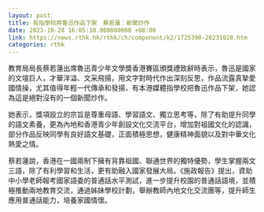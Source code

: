 ```yaml
---
layout: post
title: 有指學校將魯迅作品下架　蔡若蓮：新聞炒作
date: 2023-10-28 16:05:10.000000000 +08:00
link: https://news.rthk.hk/rthk/ch/component/k2/1725390-20231028.htm
categories: rthk
---
```


教育局局長蔡若蓮出席魯迅青少年文學獎香港賽區頒獎禮致辭時表示，魯迅是國家的文壇巨人，才華洋溢、文采飛揚，用文字對時代作出深刻反思，作品流露真摯愛國情操，尤其值得年輕一代傳承和發揚，有本港媒體指學校把魯迅作品下架，她認為這是絕對沒有的一個新聞炒作。

她表示，獎項設立的宗旨是尊重母語、學習語文、獨立思考等，除了有助提升同學的語文素養，更為內地和香港青少年創設文化交流平台，增加對祖國文化的認識，部分作品反映同學有良好語文基礎，正面積極思想，健康精神面貌以及對中華文化熱愛之情。

蔡若蓮說，香港在一國兩制下擁有背靠祖國、聯通世界的獨特優勢，學生掌握兩文三語，除了有利學習和生活，更有助融入國家發展大局。《施政報告》提出，資助中小學老師報考國家語委的普通話水平測試，進一步提升校園的普通話語境，並積極推動兩地教育交流，通過姊妹學校計劃，舉辦教師內地文化交流團等，提升師生應用普通話能力，培養家國情懷。

